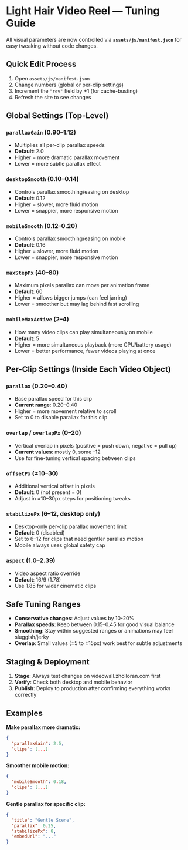# Light Hair Video Reel — Tuning Guide

All visual parameters are now controlled via **`assets/js/manifest.json`** for easy tweaking without code changes.

## Quick Edit Process

1. Open `assets/js/manifest.json`
2. Change numbers (global or per-clip settings)
3. Increment the `"rev"` field by +1 (for cache-busting)
4. Refresh the site to see changes

## Global Settings (Top-Level)

### `parallaxGain` (0.90–1.12)
- Multiplies all per-clip parallax speeds
- **Default**: 2.0
- Higher = more dramatic parallax movement
- Lower = more subtle parallax effect

### `desktopSmooth` (0.10–0.14)  
- Controls parallax smoothing/easing on desktop
- **Default**: 0.12
- Higher = slower, more fluid motion
- Lower = snappier, more responsive motion

### `mobileSmooth` (0.12–0.20)
- Controls parallax smoothing/easing on mobile
- **Default**: 0.16  
- Higher = slower, more fluid motion
- Lower = snappier, more responsive motion

### `maxStepPx` (40–80)
- Maximum pixels parallax can move per animation frame
- **Default**: 60
- Higher = allows bigger jumps (can feel jarring)
- Lower = smoother but may lag behind fast scrolling

### `mobileMaxActive` (2–4)
- How many video clips can play simultaneously on mobile
- **Default**: 5
- Higher = more simultaneous playback (more CPU/battery usage)
- Lower = better performance, fewer videos playing at once

## Per-Clip Settings (Inside Each Video Object)

### `parallax` (0.20–0.40)
- Base parallax speed for this clip
- **Current range**: 0.20–0.40
- Higher = more movement relative to scroll
- Set to 0 to disable parallax for this clip

### `overlap` / `overlapPx` (0–20)  
- Vertical overlap in pixels (positive = push down, negative = pull up)
- **Current values**: mostly 0, some -12
- Use for fine-tuning vertical spacing between clips

### `offsetPx` (±10–30)
- Additional vertical offset in pixels  
- **Default**: 0 (not present = 0)
- Adjust in ±10–30px steps for positioning tweaks

### `stabilizePx` (6–12, desktop only)
- Desktop-only per-clip parallax movement limit
- **Default**: 0 (disabled)
- Set to 6–12 for clips that need gentler parallax motion
- Mobile always uses global safety cap

### `aspect` (1.0–2.39)
- Video aspect ratio override
- **Default**: 16/9 (1.78)
- Use 1.85 for wider cinematic clips

## Safe Tuning Ranges

- **Conservative changes**: Adjust values by 10-20%
- **Parallax speeds**: Keep between 0.15–0.45 for good visual balance  
- **Smoothing**: Stay within suggested ranges or animations may feel sluggish/jerky
- **Overlap**: Small values (±5 to ±15px) work best for subtle adjustments

## Staging & Deployment

1. **Stage**: Always test changes on videowall.zholloran.com first
2. **Verify**: Check both desktop and mobile behavior  
3. **Publish**: Deploy to production after confirming everything works correctly

## Examples

**Make parallax more dramatic:**
```json
{
  "parallaxGain": 2.5,
  "clips": [...]
}
```

**Smoother mobile motion:**
```json
{
  "mobileSmooth": 0.18,
  "clips": [...]  
}
```

**Gentle parallax for specific clip:**
```json
{
  "title": "Gentle Scene",
  "parallax": 0.25,
  "stabilizePx": 8,
  "embedUrl": "..."
}
```